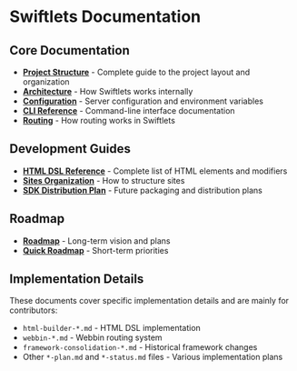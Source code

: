 # Swiftlets Documentation

## Core Documentation

- **[Project Structure](PROJECT-STRUCTURE.md)** - Complete guide to the project layout and organization
- **[Architecture](swiftlet-architecture.md)** - How Swiftlets works internally
- **[Configuration](CONFIGURATION.md)** - Server configuration and environment variables
- **[CLI Reference](CLI.md)** - Command-line interface documentation
- **[Routing](ROUTING.md)** - How routing works in Swiftlets

## Development Guides

- **[HTML DSL Reference](html-elements-reference.md)** - Complete list of HTML elements and modifiers
- **[Sites Organization](sites-organization.md)** - How to structure sites
- **[SDK Distribution Plan](sdk-distribution-plan.md)** - Future packaging and distribution plans

## Roadmap

- **[Roadmap](roadmap.md)** - Long-term vision and plans
- **[Quick Roadmap](roadmap-quick.md)** - Short-term priorities

## Implementation Details

These documents cover specific implementation details and are mainly for contributors:

- `html-builder-*.md` - HTML DSL implementation
- `webbin-*.md` - Webbin routing system
- `framework-consolidation-*.md` - Historical framework changes
- Other `*-plan.md` and `*-status.md` files - Various implementation plans